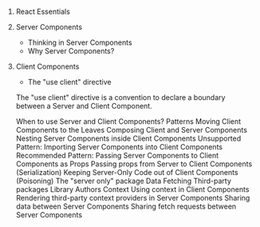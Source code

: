 1. React Essentials
2. Server Components
   - Thinking in Server Components
   - Why Server Components?
3. Client Components

   - The "use client" directive

   The "use client" directive is a convention to declare a boundary between a Server and Client Component.

   When to use Server and Client Components?
   Patterns
   Moving Client Components to the Leaves
   Composing Client and Server Components
   Nesting Server Components inside Client Components
   Unsupported Pattern: Importing Server Components into Client Components
   Recommended Pattern: Passing Server Components to Client Components as Props
   Passing props from Server to Client Components (Serialization)
   Keeping Server-Only Code out of Client Components (Poisoning)
   The "server only" package
   Data Fetching
   Third-party packages
   Library Authors
   Context
   Using context in Client Components
   Rendering third-party context providers in Server Components
   Sharing data between Server Components
   Sharing fetch requests between Server Components

